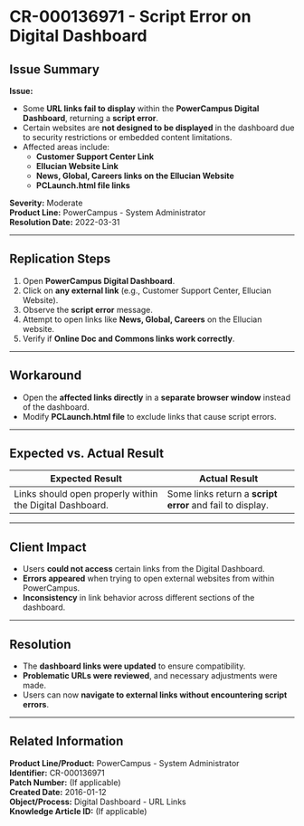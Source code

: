# CR-000136971 - Script Error on Digital Dashboard  

## **Issue Summary**  
**Issue:**  
- Some **URL links fail to display** within the **PowerCampus Digital Dashboard**, returning a **script error**.  
- Certain websites are **not designed to be displayed** in the dashboard due to security restrictions or embedded content limitations.  
- Affected areas include:  
  - **Customer Support Center Link**  
  - **Ellucian Website Link**  
  - **News, Global, Careers links on the Ellucian Website**  
  - **PCLaunch.html file links**  

**Severity:** Moderate  
**Product Line:** PowerCampus - System Administrator  
**Resolution Date:** 2022-03-31  

---

## **Replication Steps**  
1. Open **PowerCampus Digital Dashboard**.  
2. Click on **any external link** (e.g., Customer Support Center, Ellucian Website).  
3. Observe the **script error** message.  
4. Attempt to open links like **News, Global, Careers** on the Ellucian website.  
5. Verify if **Online Doc and Commons links work correctly**.  

---

## **Workaround**  
- Open the **affected links directly** in a **separate browser window** instead of the dashboard.  
- Modify **PCLaunch.html file** to exclude links that cause script errors.  

---

## **Expected vs. Actual Result**  
| **Expected Result** | **Actual Result** |
|--------------------|------------------|
| Links should open properly within the Digital Dashboard. | Some links return a **script error** and fail to display. |

---

## **Client Impact**  
- Users **could not access** certain links from the Digital Dashboard.  
- **Errors appeared** when trying to open external websites from within PowerCampus.  
- **Inconsistency** in link behavior across different sections of the dashboard.  

---

## **Resolution**  
- The **dashboard links were updated** to ensure compatibility.  
- **Problematic URLs were reviewed**, and necessary adjustments were made.  
- Users can now **navigate to external links without encountering script errors**.  

---

## **Related Information**  
**Product Line/Product:** PowerCampus - System Administrator  
**Identifier:** CR-000136971  
**Patch Number:** (If applicable)  
**Created Date:** 2016-01-12  
**Object/Process:** Digital Dashboard - URL Links  
**Knowledge Article ID:** (If applicable)  

